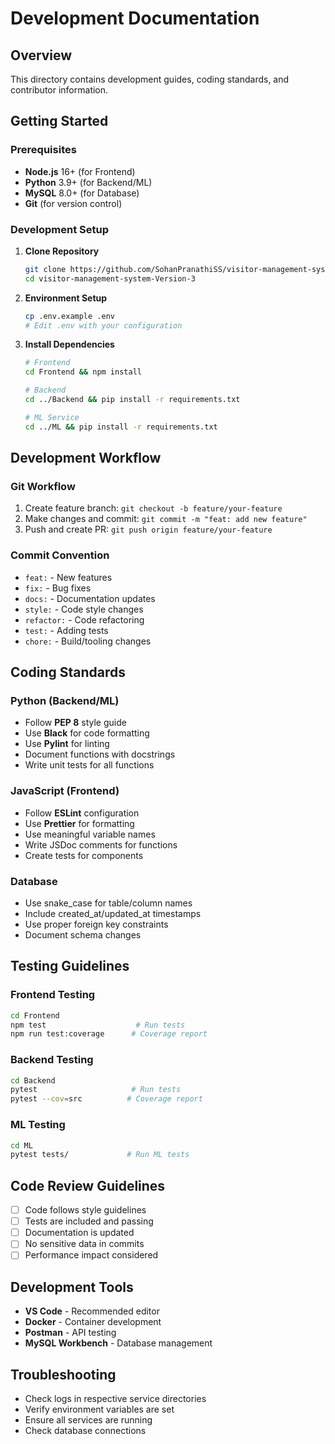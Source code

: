 # Development Documentation

## Overview
This directory contains development guides, coding standards, and contributor information.

## Getting Started

### Prerequisites
- **Node.js** 16+ (for Frontend)
- **Python** 3.9+ (for Backend/ML)
- **MySQL** 8.0+ (for Database)
- **Git** (for version control)

### Development Setup
1. **Clone Repository**
   ```bash
   git clone https://github.com/SohanPranathiSS/visitor-management-system-Version-3.git
   cd visitor-management-system-Version-3
   ```

2. **Environment Setup**
   ```bash
   cp .env.example .env
   # Edit .env with your configuration
   ```

3. **Install Dependencies**
   ```bash
   # Frontend
   cd Frontend && npm install

   # Backend
   cd ../Backend && pip install -r requirements.txt

   # ML Service
   cd ../ML && pip install -r requirements.txt
   ```

## Development Workflow

### Git Workflow
1. Create feature branch: `git checkout -b feature/your-feature`
2. Make changes and commit: `git commit -m "feat: add new feature"`
3. Push and create PR: `git push origin feature/your-feature`

### Commit Convention
- `feat:` - New features
- `fix:` - Bug fixes
- `docs:` - Documentation updates
- `style:` - Code style changes
- `refactor:` - Code refactoring
- `test:` - Adding tests
- `chore:` - Build/tooling changes

## Coding Standards

### Python (Backend/ML)
- Follow **PEP 8** style guide
- Use **Black** for code formatting
- Use **Pylint** for linting
- Document functions with docstrings
- Write unit tests for all functions

### JavaScript (Frontend)
- Follow **ESLint** configuration
- Use **Prettier** for formatting
- Use meaningful variable names
- Write JSDoc comments for functions
- Create tests for components

### Database
- Use snake_case for table/column names
- Include created_at/updated_at timestamps
- Use proper foreign key constraints
- Document schema changes

## Testing Guidelines

### Frontend Testing
```bash
cd Frontend
npm test                    # Run tests
npm run test:coverage      # Coverage report
```

### Backend Testing
```bash
cd Backend
pytest                     # Run tests
pytest --cov=src          # Coverage report
```

### ML Testing
```bash
cd ML
pytest tests/             # Run ML tests
```

## Code Review Guidelines
- [ ] Code follows style guidelines
- [ ] Tests are included and passing
- [ ] Documentation is updated
- [ ] No sensitive data in commits
- [ ] Performance impact considered

## Development Tools
- **VS Code** - Recommended editor
- **Docker** - Container development
- **Postman** - API testing
- **MySQL Workbench** - Database management

## Troubleshooting
- Check logs in respective service directories
- Verify environment variables are set
- Ensure all services are running
- Check database connections
